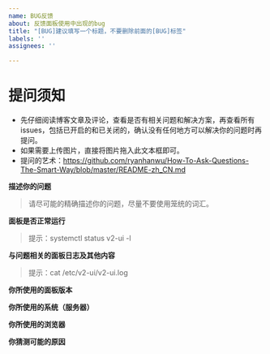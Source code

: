 ```yaml
---
name: BUG反馈
about: 反馈面板使用中出现的bug
title: "[BUG]建议填写一个标题，不要删除前面的[BUG]标签"
labels: ''
assignees: ''

---
```


# 提问须知
 - 先仔细阅读博客文章及评论，查看是否有相关问题和解决方案，再查看所有 issues，包括已开启的和已关闭的，确认没有任何地方可以解决你的问题时再提问。
 - 如果需要上传图片，直接将图片拖入此文本框即可。
 - 提问的艺术：https://github.com/ryanhanwu/How-To-Ask-Questions-The-Smart-Way/blob/master/README-zh_CN.md


**描述你的问题**
>请尽可能的精确描述你的问题，尽量不要使用笼统的词汇。


**面板是否正常运行**
>提示：systemctl status v2-ui -l


**与问题相关的面板日志及其他内容**
>提示：cat /etc/v2-ui/v2-ui.log


**你所使用的面板版本**


**你所使用的系统（服务器）**


**你所使用的浏览器**


**你猜测可能的原因**

